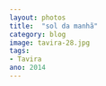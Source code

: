```yaml
---
layout: photos
title:  "sol da manhã"
category: blog
image: tavira-28.jpg
tags:
- Tavira
ano: 2014
---
```




